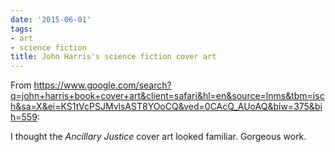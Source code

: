```yaml
---
date: '2015-06-01'
tags:
- art
- science fiction
title: John Harris's science fiction cover art
---
```


From https://www.google.com/search?q=john+harris+book+cover+art&client=safari&hl=en&source=lnms&tbm=isch&sa=X&ei=KS1tVcPSJMvlsAST8YOoCQ&ved=0CAcQ_AUoAQ&biw=375&bih=559:

I thought the *Ancillary Justice* cover art looked familiar. Gorgeous work.
